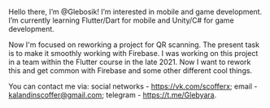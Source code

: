 Hello there, I’m @Glebosik!
I’m interested in mobile and game development.
I’m currently learning Flutter/Dart for mobile and Unity/C# for game development.

Now I'm focused on reworking a project for QR scanning. The present task is to make it smoothly working with Firebase. 
I was working on this project in a team within the Flutter course in the late 2021. Now I want to rework this and get common with Firebase and some other different cool things.

You can contact me via:
social networks - https://vk.com/scofferx;
email - kalandinscoffer@gmail.com;
telegram - https://t.me/Glebyara.
